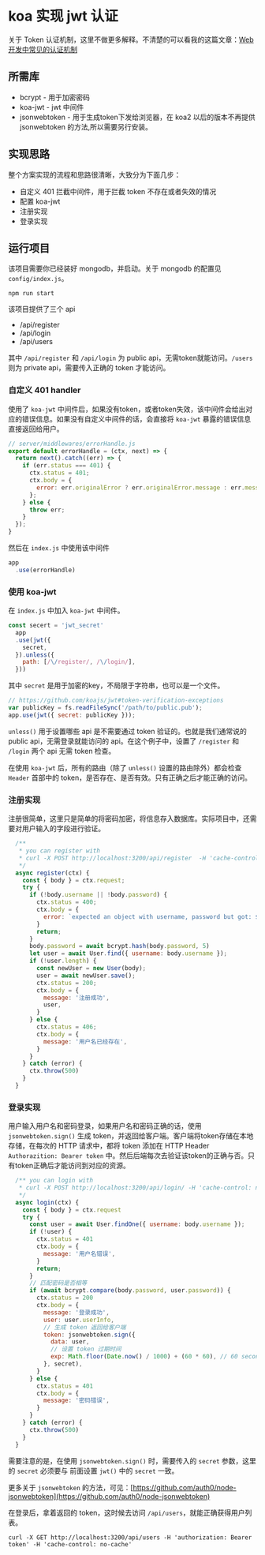 # koa 实现 jwt 认证
关于 Token 认证机制，这里不做更多解释。不清楚的可以看我的这篇文章：[Web开发中常见的认证机制](https://chenhuichao.com/2017/03/13/fe/web-auth/)

## 所需库
- bcrypt - 用于加密密码
- koa-jwt - jwt 中间件
- jsonwebtoken - 用于生成token下发给浏览器，在 koa2 以后的版本不再提供 jsonwebtoken 的方法,所以需要另行安装。
## 实现思路
整个方案实现的流程和思路很清晰，大致分为下面几步：
- 自定义 401 拦截中间件，用于拦截 token 不存在或者失效的情况
- 配置 koa-jwt
- 注册实现
- 登录实现

## 运行项目
该项目需要你已经装好 mongodb，并启动。关于 mongodb 的配置见 `config/index.js`。
```
npm run start
```
该项目提供了三个 api
- /api/register
- /api/login
- /api/users

其中 `/api/register` 和 `/api/login` 为 public api，无需token就能访问。`/users` 则为 private api，需要传入正确的 token 才能访问。
### 自定义 401 handler
使用了 `koa-jwt` 中间件后，如果没有token，或者token失效，该中间件会给出对应的错误信息。如果没有自定义中间件的话，会直接将 `koa-jwt` 暴露的错误信息直接返回给用户。

```js
// server/middlewares/errorHandle.js
export default errorHandle = (ctx, next) => {
  return next().catch((err) => {
    if (err.status === 401) {
      ctx.status = 401;
      ctx.body = {
        error: err.originalError ? err.originalError.message : err.message,
      };
    } else {
      throw err;
    }
  });
}
```
然后在 `index.js` 中使用该中间件
```js
app
  .use(errorHandle)
```
### 使用 koa-jwt
在 `index.js` 中加入 `koa-jwt` 中间件。
```js
const secert = 'jwt_secret'
  app
  .use(jwt({
    secret,
  }).unless({
    path: [/\/register/, /\/login/],
  }))
```
其中 `secret` 是用于加密的key，不局限于字符串，也可以是一个文件。

```js
// https://github.com/koajs/jwt#token-verification-exceptions
var publicKey = fs.readFileSync('/path/to/public.pub');
app.use(jwt({ secret: publicKey }));
```
`unless()` 用于设置哪些 api 是不需要通过 token 验证的。也就是我们通常说的 public api，无需登录就能访问的 api。在这个例子中，设置了 `/register` 和 `/login` 两个 api 无需 token 检查。

在使用 `koa-jwt` 后，所有的路由（除了 `unless()` 设置的路由除外）都会检查 `Header` 首部中的  token，是否存在、是否有效。只有正确之后才能正确的访问。

### 注册实现
注册很简单，这里只是简单的将密码加密，将信息存入数据库。实际项目中，还需要对用户输入的字段进行验证。
```js
  /**
   * you can register with
   * curl -X POST http://localhost:3200/api/register  -H 'cache-control: no-cache' -H 'content-type: application/x-www-form-urlencoded'  -d 'username=superman2&password=123456'
   */
  async register(ctx) {
    const { body } = ctx.request;
    try {
      if (!body.username || !body.password) {
        ctx.status = 400;
        ctx.body = {
          error: `expected an object with username, password but got: ${body}`,
        }
        return;
      }
      body.password = await bcrypt.hash(body.password, 5)
      let user = await User.find({ username: body.username });
      if (!user.length) {
        const newUser = new User(body);
        user = await newUser.save();
        ctx.status = 200;
        ctx.body = {
          message: '注册成功',
          user,
        }
      } else {
        ctx.status = 406;
        ctx.body = {
          message: '用户名已经存在',
        }
      }
    } catch (error) {
      ctx.throw(500)
    }
  }
```

### 登录实现
用户输入用户名和密码登录，如果用户名和密码正确的话，使用 `jsonwebtoken.sign()` 生成 token，并返回给客户端。客户端将token存储在本地存储，在每次的 HTTP 请求中，都将 token 添加在 HTTP Header `Authorazition: Bearer token` 中。然后后端每次去验证该token的正确与否。只有token正确后才能访问到对应的资源。

```js
  /** you can login with
   * curl -X POST http://localhost:3200/api/login/ -H 'cache-control: no-cache' -H 'content-type: application/x-www-form-urlencoded' -d 'username=superman2&password=123456'
   */
  async login(ctx) {
    const { body } = ctx.request
    try {
      const user = await User.findOne({ username: body.username });
      if (!user) {
        ctx.status = 401
        ctx.body = {
          message: '用户名错误',
        }
        return;
      }
      // 匹配密码是否相等
      if (await bcrypt.compare(body.password, user.password)) {
        ctx.status = 200
        ctx.body = {
          message: '登录成功',
          user: user.userInfo,
          // 生成 token 返回给客户端
          token: jsonwebtoken.sign({
            data: user,
            // 设置 token 过期时间
            exp: Math.floor(Date.now() / 1000) + (60 * 60), // 60 seconds * 60 minutes = 1 hour
          }, secret),
        }
      } else {
        ctx.status = 401
        ctx.body = {
          message: '密码错误',
        }
      }
    } catch (error) {
      ctx.throw(500)
    }
  }
```

需要注意的是，在使用 `jsonwebtoken.sign()` 时，需要传入的 `secret` 参数，这里的 `secret` 必须要与 前面设置  `jwt()` 中的 `secret` 一致。

更多关于 `jsonwebtoken` 的方法，可见：[https://github.com/auth0/node-jsonwebtoken](https://github.com/auth0/node-jsonwebtoken)

在登录后，拿着返回的 token，这时候去访问 `/api/users`，就能正确获得用户列表。

```
curl -X GET http://localhost:3200/api/users -H 'authorization: Bearer token' -H 'cache-control: no-cache'
```

